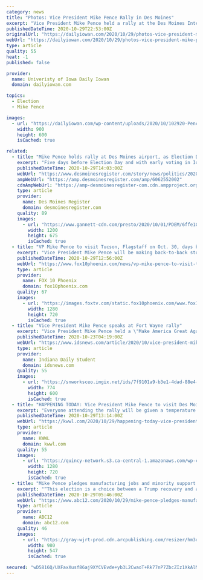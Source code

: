```yaml
---
category: news
title: "Photos: Vice President Mike Pence Rally in Des Moines"
excerpt: "Vice President Mike Pence held a rally at the Des Moines International Airport to encourage voters to the polls with five days before the election. Vice President Pence talked about topics including religion,"
publishedDateTime: 2020-10-29T22:53:00Z
originalUrl: "https://dailyiowan.com/2020/10/29/photos-vice-president-mike-pence-rally-in-des-moines/"
webUrl: "https://dailyiowan.com/2020/10/29/photos-vice-president-mike-pence-rally-in-des-moines/"
type: article
quality: 55
heat: -1
published: false

provider:
  name: Univeristy of Iowa Daily Iowan
  domain: dailyiowan.com

topics:
  - Election
  - Mike Pence

images:
  - url: "https://dailyiowan.com/wp-content/uploads/2020/10/102920-Pence-KG018-900x600.jpg"
    width: 900
    height: 600
    isCached: true

related:
  - title: "Mike Pence holds rally at Des Moines airport, as Election Day approaches"
    excerpt: "Five days before Election Day and with early voting in Iowa well underway, Vice President Mike Pence will hold a rally Thursday at the Des Moines International Airport. Doors open for the \"Make America Great Again\" rally at 11:30 a.m. The event is ..."
    publishedDateTime: 2020-10-29T14:03:00Z
    webUrl: "https://www.desmoinesregister.com/story/news/politics/2020/10/29/vice-president-mike-pence-holds-des-moines-make-america-great-again-rally/6062552002/"
    ampWebUrl: "https://amp.desmoinesregister.com/amp/6062552002"
    cdnAmpWebUrl: "https://amp-desmoinesregister-com.cdn.ampproject.org/c/s/amp.desmoinesregister.com/amp/6062552002"
    type: article
    provider:
      name: Des Moines Register
      domain: desmoinesregister.com
    quality: 89
    images:
      - url: "https://www.gannett-cdn.com/presto/2020/10/01/PDEM/6ffe1074-25ef-434b-a18c-db8b494b26ec-Pence1.jpg?auto=webp&crop=5183,2916,x0,y263&format=pjpg&width=1200"
        width: 1200
        height: 675
        isCached: true
  - title: "VP Mike Pence to visit Tucson, Flagstaff on Oct. 30, days before Election Day"
    excerpt: "Vice President Mike Pence will be making back-to-back stops in Flagstaff and Tucson on Friday with Election Day just around the corner."
    publishedDateTime: 2020-10-29T12:56:00Z
    webUrl: "https://www.fox10phoenix.com/news/vp-mike-pence-to-visit-tucson-flagstaff-on-oct-30-days-before-election-day"
    type: article
    provider:
      name: FOX 10 Phoenix
      domain: fox10phoenix.com
    quality: 67
    images:
      - url: "https://images.foxtv.com/static.fox10phoenix.com/www.fox10phoenix.com/content/uploads/2020/10/1280/720/7C065C5A723F4848A4980D62A92EE016.jpg?ve=1&tl=1"
        width: 1280
        height: 720
        isCached: true
  - title: "Vice President Mike Pence speaks at Fort Wayne rally"
    excerpt: "Vice President Mike Pence held a \"Make America Great Again!\" rally at 4:30 p.m. Thursday at the Fort Wayne Aero Center. Pence was originally supposed to visit Indiana for some events and to vote on Oct."
    publishedDateTime: 2020-10-23T04:19:00Z
    webUrl: "https://www.idsnews.com/article/2020/10/vice-president-mike-pence-speaks-at-fort-wayne-rally"
    type: article
    provider:
      name: Indiana Daily Student
      domain: idsnews.com
    quality: 55
    images:
      - url: "https://snworksceo.imgix.net/ids/7f9101a9-b3e1-4dad-88e4-27a90a110a1b.sized-1000x1000.png?w=800&h=600"
        width: 774
        height: 600
        isCached: true
  - title: "HAPPENING TODAY: Vice President Mike Pence to visit Des Moines"
    excerpt: "Everyone attending the rally will be given a temperature check and hand sanitizer. Attendees are instructed to wear masks."
    publishedDateTime: 2020-10-29T13:14:00Z
    webUrl: "https://kwwl.com/2020/10/29/happening-today-vice-president-mike-pence-to-visit-des-moines/"
    type: article
    provider:
      name: KWWL
      domain: kwwl.com
    quality: 55
    images:
      - url: "https://quincy-network.s3.ca-central-1.amazonaws.com/wp-content/uploads/sites/6/2020/01/mike-pence-2.jpg"
        width: 1280
        height: 720
        isCached: true
  - title: "Mike Pence pledges manufacturing jobs and minority support during campaign rally in Flint"
    excerpt: "“This election is a choice between a Trump recovery and a Biden depression,\" Vice President Mike Pence said. Vice President Mike Pence was in Flint Wednesday night for a ‘Make America Great Again Victory Rally’ at Flint’s Bishop International Airpor"
    publishedDateTime: 2020-10-29T05:46:00Z
    webUrl: "https://www.abc12.com/2020/10/29/mike-pence-pledges-manufacturing-jobs-and-minority-support-during-campaign-rally-in-flint/"
    type: article
    provider:
      name: ABC12
      domain: abc12.com
    quality: 46
    images:
      - url: "https://gray-wjrt-prod.cdn.arcpublishing.com/resizer/hm3qtc1uIAkJib34XdY7k2ul2Mg=/980x0/smart/cloudfront-us-east-1.images.arcpublishing.com/gray/GPBUNPMH3BE5FGRTSV5HGDHT5I.png"
        width: 980
        height: 547
        isCached: true

secured: "wD5816Q/UXFaxXusf86aj9XYCVEvde+yb3L2CwaoT+Rk77nP7ZbcZIz1XkAlMLGzB72YYwX0GTlpxo50D2Yq+jHjhYZ98bcoF4/YQG/thdVIrz3890b/3MEVAiQlLaz+50wBYi7RyFKHthlopbmUp1J7vD/7Gg2l9H6eMiB5LjVVxg131FGpQy0e33RteeU/mk8OofSx2VRe9pz2nnVU2i0rgCCjcB/MQwDiOm4IDlp4m/krSaf8EWvNxOL38x3MLyqvwG1BqUUcXLwg9XUdT7f/UReSnxoJI/yaRurT/o/xsEx7H9/CeOT6sZC/o0RJv/VUxNM/EJ0Fk0qDZN9xPlfm7uK8hHWo1932fz95w2k=;l4+DZ3MrxF/7R2hw9bfHaw=="
---
```


